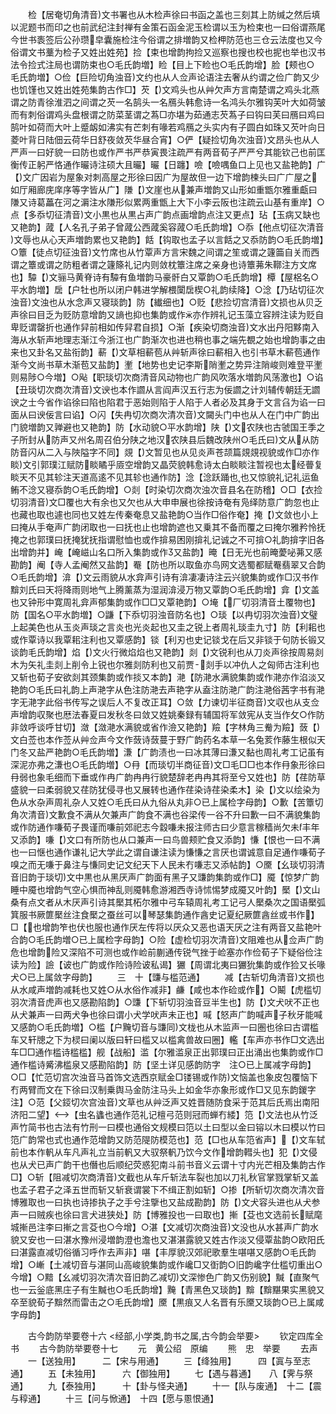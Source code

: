 <!-- { "loadSidebar": true } -->
　　检【居奄切角清音文书署也从木检声徐曰书函之盖也三刻其上防缄之然后填以泥题书而印之也前武纪注封禅有金策石函金泥玉检谓以玉为检束也一曰俗谓燕尾今世书袠签后公孙瓒皁囊施检注今俗谓之排増韵又检柙防范也三仓云法度也又今俗谓文书藳为检子又姓出姓苑】捡【束也增韵拘捡又巡察也搜也校也抳也举也汉书法令捡式注局也谓防束也○毛氏韵増】睑【目上下睑也○毛氏韵增】脸【颊也○　毛氏韵増】○俭【巨险切角浊音文约也从人佥声论语注去奢从约谓之俭广韵又少也饥馑也又姓出姓苑集韵古作□】芡【文鸡头也从艸欠声方言南楚谓之鸡头北燕谓之防青徐淮泗之间谓之芡一名鹄头一名鴈头韩愈诗一名鸿头尔雅钩芙叶大如荷皱而有刺俗谓鸡头盘根谓之防菜茎谓之蒍□亦堪为茹通志芡蒍子曰钩曰芙曰鴈曰鸡曰鹄叶如荷而大叶上蹙衂如沸实有芒刺有喙若鸡鴈之头实内有子圆白如珠又芡叶向日菱叶背日陆佃云荷华日舒夜敛芡华昼合宵】○俨【疑捡切角次浊音文昂头也从人严声一曰好貌一曰防也或作严书严恭寅畏注疏严有两音荀子严严兮其能钦己也前匡衡传正躬严恪通作曮诗注硕大且曮】曮【日躔】噞【噞喁鱼口上见也又盐艳韵】广【文广因岩为屋象对刺高屋之形徐曰因广为屋故但一边下增韵楝头曰广广屋之如厅厢廊庑庠序等字皆从广】隒【文崖也从兼声増韵又山形如重甑尔雅重甗曰隒又诗葛藟在河之漘注水隒形似累两重甑上大下小李云阪也注疏云山基有重岸】○点【多忝切征清音文小黒也从黒占声广韵点画增韵点注又更点】玷【玉病又缺也又艳韵】蒧【人名孔子弟子曾蒧公西蒧奚容蒧○毛氏韵增】○忝【他点切征次清音文辱也从心天声増韵累也又艳韵】餂【钩取也孟子以言餂之又忝防韵○毛氏韵増】○簟【徒点切征浊音文竹席也从竹覃声方言宋魏之间谓之笙或谓之籧筁自关而西谓之簟或谓之防粗者谓之籧篨礼记内则敛枕簟注席之亲身也诗簟茀朱鞹注方文席也】驔【文骊马黄脊诗有驔有鱼増韵马豪骭白又覃韵○毛氏韵增】橝【屋梠名○平水韵増】扂【户牡也所以闭户韩进学解椳闑扂楔○礼韵续降】○淰【乃玷切征次浊音文浊也从水念声又寝琰韵】防【纎细也】○贬【悲捡切宫清音文损也从贝乏声徐曰目乏为贬防意增韵又謪也抑也集韵或作亦作辨礼记玉藻立容辨注读为贬自卑贬谓罄折也通作舁前相如传舁君自损】○渐【疾染切商浊音文水出丹阳黟南入海从水斩声地理志渐江今浙江也广韵渐次也进也稍也事之端先覩之始也增韵事之由来也又卦名又盐衔韵】蔪【文草相蔪苞从艸斩声徐曰蔪相入也引书草木蔪苞通作渐今文尚书草木渐苞又盐韵】壍【地势也史记李斯陗壍之势异注陗峻则难登平壍则易陟○今増】○飐【职琰切次商清音风动物也广韵风吹落水増韵风荡激也】○谄【丑琰切次商次清音文谀也本作讇从言阎声汉五行志为佞讇之计刘辅传朝廷无讇谀之士今省作谄徐曰陷也陷君于恶始则陷于人陷于人者必及其身于文言臽为谄一曰面从曰谀佞言曰谄】○闪【失冉切次商次清次音文闚头门中也从人在门中广韵出门貌増韵又亸避也又艳韵】防【水动貌○平水韵增】陕【文农陕也古虢国王季之子所封从防声又州名周召伯分陕之地汉农陕县后魏改陕州○毛氏曰文从从防防音闪从二入与陜隘字不同】覢【文暂见也从见炎声苍颉篇覢覢视貌或作□亦作睒文引郭璞江赋防睒瞲乎厱空增韵又晶荧貌韩愈诗太白睒睒注暂视也太经瞢复睒天不见其轸注天道高逺不见其轸也通作防】淰【淰跃踊也也又惊貌礼记礼运鱼鲔不淰又寝忝韵○毛氏韵增】○剡【时染切次商次浊次音县名在防稽】○□【衣捡切羽清音文□覆也大有余也又欠也从大申申展也徐按诗奄有凫绎防意广韵忽也止也藏也取也遽也同也又姓左传秦奄息又盐艳韵○当作□俗作奄】掩【文敛也小上曰掩从手奄声广韵闭取也一曰抚也止也增韵遮也又乗其不备而覆之曰掩尔雅矜怜抚掩之也郭璞曰抚掩犹抚指谓慰恤也或作揜易困刚揜礼记诚之不可揜○礼韵揜字旧各出增韵并】崦【崦嵫山名口所入集韵或作又盐韵】晻【日无光也前晻薆咇茀又感勘韵】阉【寺人孟阉然又盐韵】罨【防也所以取鱼亦鸟网文选蜀都赋罨翡翠又合韵○毛氏韵增】渰【文云雨貌从水弇声引诗有渰凄凄诗注云兴貌集韵或作□汉书作黭刘氏曰天将降雨则地气上腾薰蒸为湿润渰浸万物又覃韵○毛氏韵增】弇【文盖也又钟形中寛周礼弇声郁集韵或作□□又覃艳韵】○埯【厂切羽清音土覆物也】防【国名○平水韵増】○鼸【下忝切羽浊音防名也】○琰【以冉切羽次浊音文璧上起美色也从玉炎声琰之言炎也光炎起也又圭之锐上者周礼琰圭九寸】防【利耜也或作覃诗以我覃耜注利也又覃感韵】锬【利刃也史记锬戈在后又非锬于句防长锻又谈韵毛氏韵增】焰【文火行微焰焰也又艳韵】剡【文锐利也从刀炎声徐按周易剡木为矢礼圭剡上削令上锐也尔雅剡防利也又前贾剡手以冲仇人之匈师古注利也又斩也荀子安欲剡其颈集韵或作掞又本韵】滟【防滟水满貌集韵或作滟亦作淊淡又艳韵○毛氏曰礼韵上声滟字从色注防滟去声艳字从盍注防滟广韵注滟俗茜字书有滟字无滟字此俗书传写之误后人不复改正耳】○敛【力谏切半征商音文収也从支佥声增韵収聚也厯法春夏曰发秋冬曰敛又姓姚秦録有辅国将军敛宪从支当作攵○作防非敛呼谈呼甘切】潋【潋滟水满貌或省作澰又艳韵】羷【字林角三觠为羷】蔹【文白莶也本作莶从艸佥声今文作蔹诗蔹蔓于野广韵药名本草一名兔荄作藤生根似天门冬又盐严艳韵○毛氏韵増】溓【广韵渍也一曰冰其薄曰溓又黏也周礼考工记虽有深泥亦弗之溓也○毛氏韵増】○冄【而琰切半商征音文□毛□□也本作冄象形徐曰冄弱也象毛细而下垂或作冉广韵冉冉行貌楚辞老冉冉其将至兮又姓也】防【荏防草盛貌一曰柔弱貌又荏防犹侵寻也又展转也通作荏染诗荏染柔木】染【文以绘染为色从水杂声周礼杂人又姓○毛氏曰从九俗从丸非○已上属检字母韵】○歉【苦簟切角次清音文歉食不满从欠兼声广韵食不满也谷梁传一谷不升曰歉一曰不满貌集韵或作防通作嗛荀子畏谨而嗛前郊祀志今縠嗛未报注师古曰少意言稼穑尚欠未丰年又添韵】嗛【文口有所防也从口兼声一曰鸟兽颊贮食又添韵】慊【恨也一曰不满也一曰惬也通作谦礼记大学此之谓自谦注读为慊慊之言厌也谓诚意自足通作嗛荀子嗅之而无嗛于鼻注与慊同史记文纪天下人民未冇嗛志又添帖韵】○黡【幺琰切羽清音旧韵于琰切文中黒也从黑厌声广韵面有黑子又豏韵集韵或作□】魇【惊梦广韵睡中魇也增韵气空心惧而神乱则魇韩愈游湘西寺诗怵惕梦成魇又叶韵】檿【文山桑有点文者从木厌声引诗其檿其柘尔雅中弓车辕周礼考工记弓人檿桑次之国语檿弧箕服书厥篚檿丝注食檿之蚕丝可以琴瑟集韵通作酓史记夏纪厥篚酓丝或书作】□【也增韵笮也伏也服也通作厌左传将以厌众又恶也语天厌之注有两音又盐艳叶合韵○毛氏韵増○已上属检字母韵】○险【虚检切羽次清音文阻难也从佥声广韵危也增韵险又深陷不可测也或作崄前蒯通传锐气挫于崄塞亦作俭荀子下疑俗俭注读为险】譣【诐也广韵或作险诗险诐私谒】玁【周谓北夷曰玁狁集韵或作猃又长喙犬○已上属敛字母韵】
　　三　十【豏与槛范通】
　　减【古斩切角清音文损也从水咸声増韵减耗也又姓○从水俗作减非】鹻【咸也本作硷或作】○鬫【虎槛切羽次清音虎声也又感勘陷韵】○豏【下斩切羽浊音豆半生也】防【文犬吠不正也从犬兼声一曰两犬争也徐曰谓小犬学吠声未正也】喊【怒声广韵喊声子秋牙能喊又感韵○毛氏韵増】○槛【户黤切音与豏同文栊也从木监声一曰圏也徐曰古谓槛车又轩牕之下为棂曰阑以版曰轩曰槛又以槛禽兽故曰圈】轞【车声亦书作□文选出车□□通作槛诗槛槛】舰【战船】滥【尔雅滥泉正出郭璞曰正出涌出也集韵或作□通作槛诗觱沸槛泉又感勘陷韵】防【坚土详见感韵防字　注○已上属减字母韵】○□【忙范切宫次浊音马首饰文选西京赋金□镂锡或作防文恼盖也象皮包覆恼下冇两臂而文在下徐曰汉制乗舆马金防注马头上如金华亦象形或作□又见东韵鍐字注】○范【父鋄切次宫浊音文草也从艸泛声又姓晋随防食采于范其后氏焉出南阳济阳二望】【虫名蠭也通作范礼记檀弓范则冠而蝉冇緌】笵【文法也从竹泛声竹简书也古法有竹刑一曰模也通俗文规模曰笵以土曰型以金曰镕以木曰模以竹曰笵广韵常也式也通作范增韵又防范隄防模范也】范【□也从车笵省声】【文车轼前也本作軓从车凡声礼立当前軓又大驭祭軓乃饮今文作增韵轊头也】犯【文侵也从犬已声广韵干也僭也后顺纪荧惑犯南斗前书音义云谓十寸内光芒相及集韵古作□】○斩【阻减切次商清音文截也从车斤斩法车裂也加以刀礼秋官掌戮掌斩又盖也孟子君子之泽五世而斩又斩衰谓裳下不缉正割如斩】○掺【所斩切次商次清次音博雅取也一曰执也诗掺执子之手兮注擥也又盐成勘韵】防【文犬容头进也从犬参声一曰贼疾也徐曰言犬进狭处】防【博雅投也一曰取也】摲【芟也文选前长赋麾城摲邑注李曰摲之言芟也○今增】○湛【文减切次商浊音文没也从水甚声广韵水貌又安也一曰湛水豫州浸増韵澄也澹也又湛湛露貌又姓古作淡又侵覃盐韵○欧阳氏曰湛露直减切俗循习呼作去声非】啿【丰厚貌汉郊祀歌羣生啿啿又感韵○毛氏韵增】○嶃【土减切音与湛同山高峻貌集韵或作巉□又衘韵○旧韵巉字仕槛切重出○今增】○黯【幺减切羽次清次音旧韵乙减切文深惨色广韵又伤别貌】黬【直聚气也一云釡底黑庄子有生黬也○毛氏韵增】黤【青黑色又琰韵】黭【黭黮果实黑貌又卒至貌荀子黭然而雷击之○毛氏韵增】黡【黒痕又人名晋有乐黡又琰韵○已上属咸字母韵】

　　古今韵防举要卷十六
<经部,小学类,韵书之属,古今韵会举要>
　　钦定四库全书
　　古今韵防举要卷十七
　　元　黄公绍　原编
　　熊　忠　举要
　　去声
　　一【送独用】　　　二【宋与用通】
　　三【绛独用】　　　四【寘与至志通】
　　五【未独用】　　　六【御独用】
　　七【遇与暮通】　　八【霁与祭通】
　　九【泰独用】　　　十【卦与怪夬通】
　　十一【队与废通】　十二【震与稕通】
　　十三【问与惞通】　十四【愿与慁恨通】
